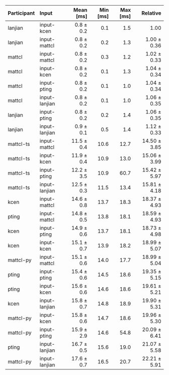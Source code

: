 | Participant | Input | Mean [ms] | Min [ms] | Max [ms] | Relative |
|:---|:---|---:|---:|---:|---:|
| lanjian | input-kcen | 0.8 ± 0.2 | 0.1 | 1.5 | 1.00 |
| lanjian | input-mattcl | 0.8 ± 0.2 | 0.2 | 1.3 | 1.00 ± 0.36 |
| mattcl | input-mattcl | 0.8 ± 0.2 | 0.3 | 1.2 | 1.02 ± 0.33 |
| mattcl | input-kcen | 0.8 ± 0.2 | 0.1 | 1.3 | 1.04 ± 0.34 |
| mattcl | input-pting | 0.8 ± 0.2 | 0.1 | 1.0 | 1.04 ± 0.34 |
| mattcl | input-lanjian | 0.8 ± 0.2 | 0.1 | 1.0 | 1.06 ± 0.35 |
| lanjian | input-pting | 0.8 ± 0.2 | 0.2 | 1.4 | 1.06 ± 0.35 |
| lanjian | input-lanjian | 0.9 ± 0.1 | 0.5 | 1.4 | 1.12 ± 0.33 |
| mattcl-ts | input-mattcl | 11.5 ± 0.4 | 10.6 | 12.7 | 14.50 ± 3.85 |
| mattcl-ts | input-kcen | 11.9 ± 0.4 | 10.9 | 13.0 | 15.06 ± 3.99 |
| mattcl-ts | input-pting | 12.2 ± 3.5 | 10.9 | 60.7 | 15.42 ± 5.97 |
| mattcl-ts | input-lanjian | 12.5 ± 0.3 | 11.5 | 13.4 | 15.81 ± 4.18 |
| kcen | input-mattcl | 14.6 ± 0.8 | 13.7 | 18.3 | 18.37 ± 4.93 |
| pting | input-mattcl | 14.8 ± 0.5 | 13.8 | 18.1 | 18.59 ± 4.93 |
| kcen | input-pting | 14.9 ± 0.6 | 13.7 | 18.1 | 18.73 ± 4.98 |
| kcen | input-kcen | 15.1 ± 0.7 | 13.9 | 18.2 | 18.99 ± 5.07 |
| mattcl-py | input-mattcl | 15.1 ± 0.6 | 14.0 | 17.7 | 18.99 ± 5.04 |
| pting | input-pting | 15.4 ± 0.6 | 14.5 | 18.6 | 19.35 ± 5.15 |
| pting | input-kcen | 15.6 ± 0.6 | 14.6 | 18.6 | 19.61 ± 5.21 |
| kcen | input-lanjian | 15.8 ± 0.7 | 14.8 | 18.9 | 19.90 ± 5.31 |
| mattcl-py | input-kcen | 15.8 ± 0.6 | 14.7 | 18.6 | 19.96 ± 5.30 |
| mattcl-py | input-pting | 15.9 ± 2.9 | 14.6 | 54.8 | 20.09 ± 6.41 |
| pting | input-lanjian | 16.7 ± 0.5 | 15.6 | 19.0 | 21.07 ± 5.58 |
| mattcl-py | input-lanjian | 17.6 ± 0.7 | 16.5 | 20.7 | 22.21 ± 5.91 |
